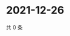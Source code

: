 # 2021-12-26

共 0 条

<!-- BEGIN WEIBO -->
<!-- 最后更新时间 Sun Dec 26 2021 14:10:44 GMT+0800 (China Standard Time) -->

<!-- END WEIBO -->
